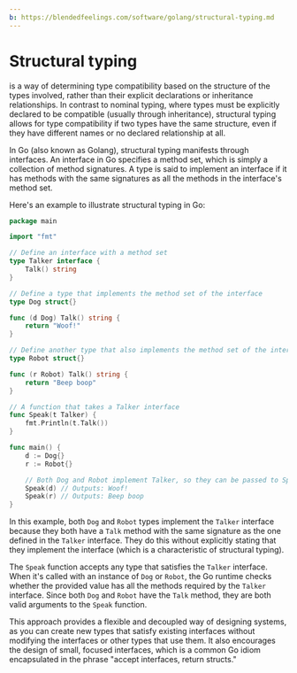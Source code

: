 ```yaml
---
b: https://blendedfeelings.com/software/golang/structural-typing.md
---
```


# Structural typing 
is a way of determining type compatibility based on the structure of the types involved, rather than their explicit declarations or inheritance relationships. In contrast to nominal typing, where types must be explicitly declared to be compatible (usually through inheritance), structural typing allows for type compatibility if two types have the same structure, even if they have different names or no declared relationship at all.

In Go (also known as Golang), structural typing manifests through interfaces. An interface in Go specifies a method set, which is simply a collection of method signatures. A type is said to implement an interface if it has methods with the same signatures as all the methods in the interface's method set.

Here's an example to illustrate structural typing in Go:

```go
package main

import "fmt"

// Define an interface with a method set
type Talker interface {
    Talk() string
}

// Define a type that implements the method set of the interface
type Dog struct{}

func (d Dog) Talk() string {
    return "Woof!"
}

// Define another type that also implements the method set of the interface
type Robot struct{}

func (r Robot) Talk() string {
    return "Beep boop"
}

// A function that takes a Talker interface
func Speak(t Talker) {
    fmt.Println(t.Talk())
}

func main() {
    d := Dog{}
    r := Robot{}

    // Both Dog and Robot implement Talker, so they can be passed to Speak
    Speak(d) // Outputs: Woof!
    Speak(r) // Outputs: Beep boop
}
```

In this example, both `Dog` and `Robot` types implement the `Talker` interface because they both have a `Talk` method with the same signature as the one defined in the `Talker` interface. They do this without explicitly stating that they implement the interface (which is a characteristic of structural typing).

The `Speak` function accepts any type that satisfies the `Talker` interface. When it's called with an instance of `Dog` or `Robot`, the Go runtime checks whether the provided value has all the methods required by the `Talker` interface. Since both `Dog` and `Robot` have the `Talk` method, they are both valid arguments to the `Speak` function.

This approach provides a flexible and decoupled way of designing systems, as you can create new types that satisfy existing interfaces without modifying the interfaces or other types that use them. It also encourages the design of small, focused interfaces, which is a common Go idiom encapsulated in the phrase "accept interfaces, return structs."